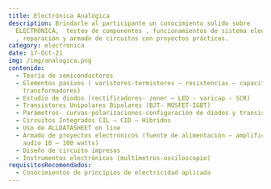 ```yaml
---
title: Electrónica Analógica
description: Brindarle al participante un conocimiento solido sobre
  ELECTRÓNICA,  testeo de componentes , funcionamientos de sistema electrónicos
  , reparación y armado de circuitos con proyectos prácticos.
category: electronica
date: 17-Oct-21
img: /img/analogica.png
contenido:
  - Teoría de semiconductores
  - Elementos pasivos ( varistores-termistores – resistencias – capacitores –
    transformadores)
  - Estudio de diodos (rectificadores- zener – LED - varicap - SCR)
  - Transistores Unipolares Bipolares (BJT- MOSFET-IGBT)
  - Parámetros- curvas-polarizaciones-configuración de diodos y transistores
  - Circuitos Integrados CIL – CID – Híbridos
  - Uso de ALLDATASHEET on line
  - Armado de proyectos electrónicos (fuente de alimentación – amplificador de
    audio 10 – 100 watts)
  - Diseño de circuito impresos
  - Instrumentos electrónicos (multímetros-osciloscopio)
requisitosRecomendados:
  - Conocimientos de principios de electricidad aplicada
---
```

